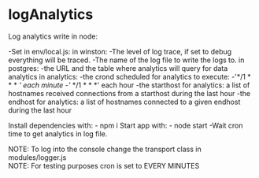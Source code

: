 # logAnalytics

Log analytics write in node:

-Set in env/local.js:
    in winston:
        -The level of log trace, if set to debug everything will be traced.
        -The name of the log file to write the logs to.
    in postgres:
        -the URL and the table where analytics will query for data analytics
    in analytics:
        -the crond scheduled for analytics to execute:
            -'*/1 * * * *' each minute
            -'* */1 * * *' each hour
        -the starthost for analytics: a list of hostnames received connections from a starthost during the last hour
        -the endhost for analytics: a list of hostnames connected to a given endhost during the last hour

Install dependencies with:
    - npm i
Start app with:
    - node start
-Wait cron time to get analytics in log file.




NOTE: To log into the console change the transport class in modules/logger.js    
NOTE: For testing purposes cron is set to EVERY MINUTES        